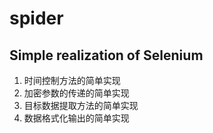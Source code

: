 # spider

## Simple realization of Selenium 
1. 时间控制方法的简单实现
2. 加密参数的传递的简单实现
3. 目标数据提取方法的简单实现
4. 数据格式化输出的简单实现

